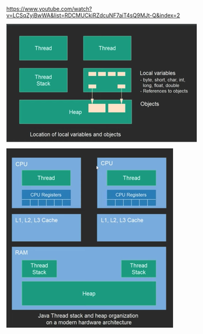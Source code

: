 
https://www.youtube.com/watch?v=LCSqZyjBwWA&list=RDCMUCkiRZdcuNF7aiT4sQ9MJt-Q&index=2

![](https://github.com/xXLogicNotFoundXx/Concurrency/blob/main/1%20Thread%20Creation%20%26%20Memory/img/ThreadMem.png)

![](https://github.com/xXLogicNotFoundXx/Concurrency/blob/main/1%20Thread%20Creation%20%26%20Memory/img/ThreadMem1.png)
